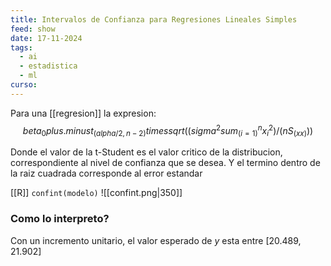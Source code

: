```yaml
---
title: Intervalos de Confianza para Regresiones Lineales Simples
feed: show
date: 17-11-2024
tags:
  - ai
  - estadistica
  - ml
curso:
---
```

Para una [[regresion]] la expresion:
$$beta_0 plus.minus t_(alpha/2, n-2) times sqrt((sigma^2 sum_(i=1)^n x_i^2)/(n S_(x x)))$$

Donde el valor de la t-Student es el valor critico de la distribucion, correspondiente al nivel de confianza que se desea. Y el termino dentro de la raiz cuadrada corresponde al error estandar 

[[R]] `confint(modelo)`
![[confint.png|350]]

### Como lo interpreto?
Con un incremento unitario, el valor esperado de $y$ esta entre $[20.489, 21.902]$
